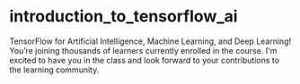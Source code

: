 # introduction_to_tensorflow_ai
TensorFlow for Artificial Intelligence, Machine Learning, and Deep Learning! You’re joining thousands of learners currently enrolled in the course. I'm excited to have you in the class and look forward to your contributions to the learning community.
